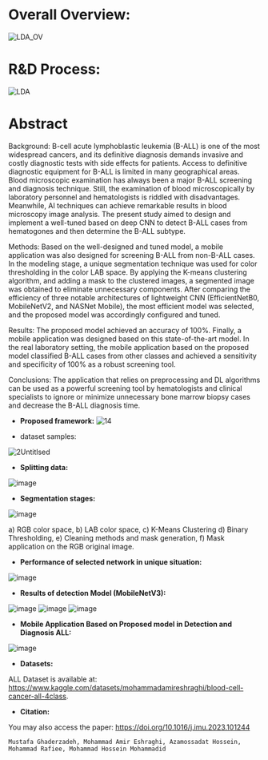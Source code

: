 
# Overall Overview:

![LDA_OV](https://github.com/MAmirEshraghi/Leukemia_Diagnosis_Application/assets/92205834/1794a148-2b24-4f6e-b2e0-e746683b68ed)

# R&D Process:
![LDA](https://github.com/MAmirEshraghi/Leukemia_Diagnosis_Application/assets/92205834/9dd8d252-704e-4a70-ad48-bf8e70c98a09)


# Abstract
Background:
B-cell acute lymphoblastic leukemia (B-ALL) is one of the most widespread cancers, and its definitive diagnosis demands invasive and costly diagnostic tests with side effects for patients. Access to definitive diagnostic equipment for B-ALL is limited in many geographical areas. Blood microscopic examination has always been a major B-ALL screening and diagnosis technique. Still, the examination of blood microscopically by laboratory personnel and hematologists is riddled with disadvantages. Meanwhile, AI techniques can achieve remarkable results in blood microscopy image analysis. The present study aimed to design and implement a well-tuned based on deep CNN to detect B-ALL cases from hematogones and then determine the B-ALL subtype.

Methods:
Based on the well-designed and tuned model, a mobile application was also designed for screening B-ALL from non-B-ALL cases. In the modeling stage, a unique segmentation technique was used for color thresholding in the color LAB space. By applying the K-means clustering algorithm, and adding a mask to the clustered images, a segmented image was obtained to eliminate unnecessary components. After comparing the efficiency of three notable architectures of lightweight CNN (EfficientNetB0, MobileNetV2, and NASNet Mobile), the most efficient model was selected, and the proposed model was accordingly configured and tuned.

Results:
The proposed model achieved an accuracy of 100%. Finally, a mobile application was designed based on this state-of-the-art model. In the real laboratory setting, the mobile application based on the proposed model classified B-ALL cases from other classes and achieved a sensitivity and specificity of 100% as a robust screening tool.

Conclusions:
The application that relies on preprocessing and DL algorithms can be used as a powerful screening tool by hematologists and clinical specialists to ignore or minimize unnecessary bone marrow biopsy cases and decrease the B-ALL diagnosis time.



- **Proposed framework:**
![14](https://user-images.githubusercontent.com/92205834/160648346-cd4f23ff-513c-4b2d-b070-17affd5ea8ca.png)


- dataset samples:

![2Untitlsed](https://github.com/MAmirEshraghi/Lightweight-Deep-CNN-Based-Mobile-App-in-the-Screening-of-ALL/assets/92205834/7a98cd2c-0648-40ec-a92a-c84c1bbb95a2)


- **Splitting data:**

![image](https://user-images.githubusercontent.com/92205834/160360088-21689fc7-0092-47c0-8828-f4940517c9a0.png)

- **Segmentation stages:**

![image](https://user-images.githubusercontent.com/92205834/160360181-881888b8-34a5-4fd4-b3e9-cebaa05bd58e.png)

a) RGB color space, b) LAB color space, c) K-Means Clustering d) Binary Thresholding, e) Cleaning methods and mask generation, f) Mask application on the RGB original image. 

- **Performance of selected network in unique situation:**

![image](https://user-images.githubusercontent.com/92205834/160406634-c83943a3-250a-4402-bd27-b51e8b90b18e.png)

- **Results of detection Model (MobileNetV3):**

![image](https://user-images.githubusercontent.com/92205834/160360330-581c268b-dd5d-458a-9722-e5e9557119fa.png)
![image](https://user-images.githubusercontent.com/92205834/160360345-7132cdcb-3754-4f0d-ac3c-665815f17131.png)
![image](https://user-images.githubusercontent.com/92205834/160360362-45b4d4ac-1f2a-4e94-a8e7-fea75c3d531d.png)

- **Mobile Application Based on Proposed model in Detection and Diagnosis ALL:**

![image](https://user-images.githubusercontent.com/92205834/160360502-9dd72bcf-30f1-489a-a67b-29a1fdd05fa1.png)


- **Datasets:**

ALL Dataset is available at: https://www.kaggle.com/datasets/mohammadamireshraghi/blood-cell-cancer-all-4class.

- **Citation:**

You may also access the paper: https://doi.org/10.1016/j.imu.2023.101244
```
Mustafa Ghaderzadeh, Mohammad Amir Eshraghi, Azamossadat Hossein, Mohammad Rafiee, Mohammad Hossein Mohammadid 
```
